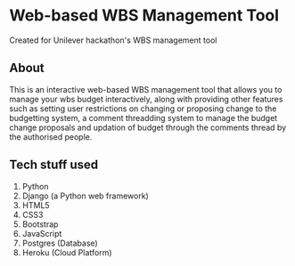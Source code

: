 # Web-based WBS Management Tool
Created for Unilever hackathon's WBS management tool

## About
This is an interactive web-based WBS management tool that allows you to manage your wbs budget interactively, along with providing other features such as setting user restrictions on changing or proposing change to the budgetting system, a comment threadding system to manage the budget change proposals and updation of budget through the comments thread by the authorised people. 

## Tech stuff used
1. Python
2. Django (a Python web framework)
3. HTML5 
4. CSS3
5. Bootstrap
6. JavaScript
7. Postgres (Database)
8. Heroku (Cloud Platform)
